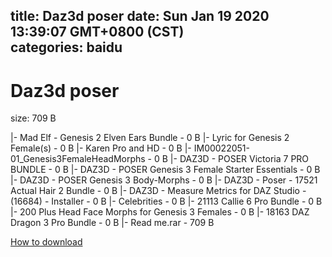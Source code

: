 
title: Daz3d poser
date: Sun Jan 19 2020 13:39:07 GMT+0800 (CST)    
categories: baidu
---

# Daz3d poser
size: 709 B
 
 
|- Mad Elf - Genesis 2 Elven Ears Bundle - 0 B
|- Lyric for Genesis 2 Female(s) - 0 B
|- Karen Pro and HD - 0 B
|- IM00022051-01_Genesis3FemaleHeadMorphs - 0 B
|- DAZ3D - POSER Victoria 7 PRO BUNDLE - 0 B
|- DAZ3D - POSER Genesis 3 Female Starter Essentials - 0 B
|- DAZ3D - POSER Genesis 3 Body-Morphs - 0 B
|- DAZ3D - Poser - 17521 Actual Hair 2 Bundle - 0 B
|- DAZ3D - Measure Metrics for DAZ Studio - (16684) - Installer - 0 B
|- Celebrities - 0 B
|- 21113 Callie 6 Pro Bundle - 0 B
|- 200 Plus Head Face Morphs for Genesis 3 Females - 0 B
|- 18163 DAZ Dragon 3 Pro Bundle - 0 B
|- Read me.rar - 709 B

[How to download](https://bpcam.bemobtrk.com/go/2ceec3aa-1ca2-46d6-b9ff-aaa5c184517c?jno=3132)